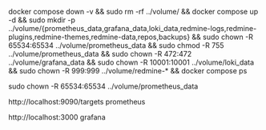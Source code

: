 docker compose down -v && sudo rm -rf ../volume/ && docker compose up -d && sudo mkdir -p ../volume/{prometheus_data,grafana_data,loki_data,redmine-logs,redmine-plugins,redmine-themes,redmine-data,repos,backups} && sudo chown -R 65534:65534 ../volume/prometheus_data && sudo chmod -R 755 ../volume/prometheus_data && sudo chown -R 472:472 ../volume/grafana_data && sudo chown -R 10001:10001 ../volume/loki_data && sudo chown -R 999:999 ../volume/redmine-* && docker compose ps

sudo chown -R 65534:65534 ../volume/prometheus_data

http://localhost:9090/targets prometheus
 
http://localhost:3000 grafana

